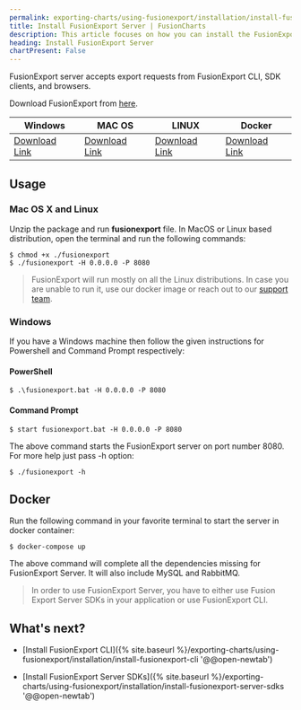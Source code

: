 ```yaml
---
permalink: exporting-charts/using-fusionexport/installation/install-fusionexport-server.html
title: Install FusionExport Server | FusionCharts
description: This article focuses on how you can install the FusionExport server.
heading: Install FusionExport Server
chartPresent: False
---
```


FusionExport server accepts export requests from FusionExport CLI, SDK clients, and browsers.

Download FusionExport from [here]("https://fusioncharts.com/download/fusionexport").

Windows | MAC OS | LINUX | Docker
--- | --- | --- | ---
<a class="downloadLinks" target="_blank" href="https://fusionexport.fusioncharts.com/download/fusionexport/fusionexport-win_x64-latest.zip" download onclick="ga('send', 'event', 'FExp DevC Download Popup Form', 'FExp DevC Win Form Filled',  'FExp Window PoPup Form')"> Download Link </a>  | <a class="downloadLinks" target="_blank" href="https://fusionexport.fusioncharts.com/download/fusionexport/fusionexport-mac-latest.zip" download onclick="ga('send', 'event', 'FExp DevC Download Popup Form', 'FExp DevC Mac Form Filled',  'FExp Mac PoPup Form')"> Download Link </a> | <a class="downloadLinks" target="_blank" href="https://fusionexport.fusioncharts.com/download/fusionexport/fusionexport-linux_x64-latest.zip" download onclick="ga('send', 'event', 'FExp DevC Download Popup Form', 'FExp DevC Linux Form Filled',  'FExp Linux PoPup Form')"> Download Link </a> | <a class="downloadLinks" target="_blank" href="https://fusionexport.fusioncharts.com/download/fusionexport/fusionexport-docker.zip" download onclick="ga('send', 'event', 'FExp DevC Download Popup Form', 'FExp DevC Linux Form Filled',  'FExp Linux PoPup Form')"> Download Link </a>

## Usage

### Mac OS X and Linux

Unzip the package and run **fusionexport** file. In MacOS or Linux based distribution, open the terminal and run the following commands: 

```
$ chmod +x ./fusionexport
$ ./fusionexport -H 0.0.0.0 -P 8080
```


> FusionExport will run mostly on all the Linux distributions. In case you are unable to run it, use our docker image or reach out to our [support team](mailto:support@fusioncharts.com).

### Windows

If you have a Windows machine then follow the given instructions for Powershell and Command Prompt respectively:

#### PowerShell

```
$ .\fusionexport.bat -H 0.0.0.0 -P 8080
```

#### Command Prompt

```
$ start fusionexport.bat -H 0.0.0.0 -P 8080
```

The above command starts the FusionExport server on port number 8080. For more help just pass -h option:

```
$ ./fusionexport -h
```

## Docker

Run the following command in your favorite terminal to start the server in docker container:

```
$ docker-compose up
```

The above command will complete all the dependencies missing for FusionExport Server. It will also include MySQL and RabbitMQ.

> In order to use FusionExport Server, you have to either use Fusion Export Server SDKs in your application or use FusionExport CLI. 

## What's next?

* [Install FusionExport CLI]({% site.baseurl %}/exporting-charts/using-fusionexport/installation/install-fusionexport-cli '@@open-newtab')

* [Install FusionExport Server SDKs]({% site.baseurl %}/exporting-charts/using-fusionexport/installation/install-fusionexport-server-sdks '@@open-newtab')